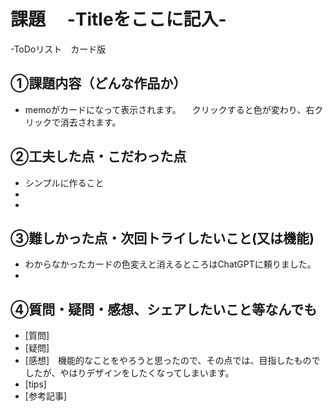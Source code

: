 # 課題　 -Titleをここに記入-
-ToDoリスト　カード版

## ①課題内容（どんな作品か）
- memoがカードになって表示されます。
　クリックすると色が変わり、右クリックで消去されます。

## ②工夫した点・こだわった点
- シンプルに作ること
- 
- 

## ③難しかった点・次回トライしたいこと(又は機能)
- わからなかったカードの色変えと消えるところはChatGPTに頼りました。
- 

## ④質問・疑問・感想、シェアしたいこと等なんでも
- [質問]
- [疑問]
- [感想]　機能的なことをやろうと思ったので、その点では、目指したものでしたが、やはりデザインをしたくなってしまいます。
- [tips]
- [参考記事]
